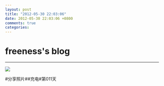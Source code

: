 ```yaml
---
layout: post
title: "2012-05-30 22:03:06"
date: 2012-05-30 22:03:06 +0800
comments: true
categories: 
---
```


# freeness's blog

----------

![](http://okqmqrbgo.bkt.clouddn.com/201205302203061.jpg)

>
\#分享照片\#\#充电\#第011天 